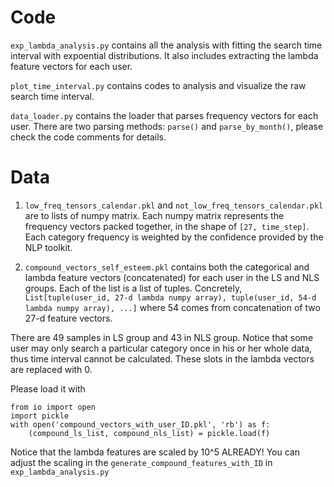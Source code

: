 # Code

`exp_lambda_analysis.py` contains all the analysis with fitting the search time interval with expoential distributions. It also includes extracting the lambda feature vectors for each user.

`plot_time_interval.py` contains codes to analysis and visualize the raw search time interval.

`data_loader.py` contains the loader that parses frequency vectors for each user. There are two parsing methods: `parse()` and `parse_by_month()`, please check the code comments for details.

# Data


1. `low_freq_tensors_calendar.pkl` and `not_low_freq_tensors_calendar.pkl` are to lists of numpy matrix. Each numpy matrix represents the frequency vectors packed together, in the shape of `[27, time_step]`. Each category frequency is weighted by the confidence provided by the NLP toolkit.

2. `compound_vectors_self_esteem.pkl` contains both the categorical and lambda feature vectors (concatenated) for each user in the LS and NLS groups. Each of the list is a list of tuples. Concretely, `List[tuple(user_id, 27-d lambda numpy array), tuple(user_id, 54-d lambda numpy array), ...]` where 54 comes from concatenation of two 27-d feature vectors. 

There are 49 samples in LS group and 43 in NLS group. Notice that some user may only search a particular category once in his or her whole data, thus time interval cannot be calculated. These slots in the lambda vectors are replaced with 0.

Please load it with
```
from io import open
import pickle
with open('compound_vectors_with_user_ID.pkl', 'rb') as f:
	(compound_ls_list, compound_nls_list) = pickle.load(f)

```

Notice that the lambda features are scaled by 10^5 ALREADY! You can adjust the scaling in the `generate_compound_features_with_ID` in `exp_lambda_analysis.py`